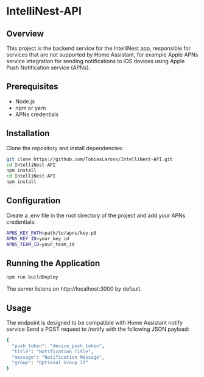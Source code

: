 # IntelliNest-API
## Overview
This project is the backend service for the IntelliNest app, responsible for services that are not supported by Home Assistant, for example Apple APNs service integration for sending notifications to iOS devices using Apple Push Notification service (APNs).

## Prerequisites

- Node.js
- npm or yarn
- APNs credentials

## Installation

Clone the repository and install dependencies:

```bash
git clone https://github.com/TobiasLaross/IntelliNest-API.git
cd IntelliNest-API
npm install
cd IntelliNest-API
npm install
```

## Configuration
Create a .env file in the root directory of the project and add your APNs credentials:
```bash
APNS_KEY_PATH=path/to/apns/key.p8
APNS_KEY_ID=your_key_id
APNS_TEAM_ID=your_team_id
```
## Running the Application
```bash
npm run buildDeploy
```
The server listens on http://localhost:3000 by default.

## Usage
The endpoint is designed to be compatible with Home Assistant notify service
Send a POST request to /notify with the following JSON payload:


```bash
{
  "push_token": "device_push_token",
  "title": "Notification Title",
  "message": "Notification Message",
  "group": "Optional Group ID"
}
```
